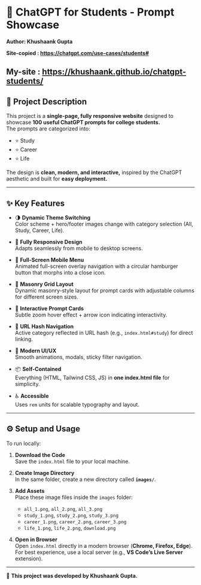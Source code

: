 # 🌟 ChatGPT for Students - Prompt Showcase  
**Author: Khushaank Gupta**

**Site-copied : https://chatgpt.com/use-cases/students#**


**My-site : https://khushaank.github.io/chatgpt-students/**
---

## 📖 Project Description  
This project is a **single-page, fully responsive website** designed to showcase **100 useful ChatGPT prompts for college students.**  
The prompts are categorized into:  

- ⭐ Study  
- ⭐ Career  
- ⭐ Life  

The design is **clean, modern, and interactive,** inspired by the ChatGPT aesthetic and built for **easy deployment.**

---

## ✨ Key Features  
- 🌗 **Dynamic Theme Switching**  
  Color scheme + hero/footer images change with category selection (All, Study, Career, Life).  

- 📱 **Fully Responsive Design**  
  Adapts seamlessly from mobile to desktop screens.  

- 🍔 **Full-Screen Mobile Menu**  
  Animated full-screen overlay navigation with a circular hamburger button that morphs into a close icon.  

- 🧩 **Masonry Grid Layout**  
  Dynamic masonry-style layout for prompt cards with adjustable columns for different screen sizes.  

- 🎴 **Interactive Prompt Cards**  
  Subtle zoom hover effect + arrow icon indicating interactivity.  

- 🔗 **URL Hash Navigation**  
  Active category reflected in URL hash (e.g., `index.html#study`) for direct linking.  

- 🎨 **Modern UI/UX**  
  Smooth animations, modals, sticky filter navigation.  

- 📦 **Self-Contained**  
  Everything (HTML, Tailwind CSS, JS) in **one index.html file** for simplicity.  

- ♿ **Accessible**  
  Uses `rem` units for scalable typography and layout.  

---

## ⚙️ Setup and Usage  
To run locally:  

1. **Download the Code**  
   Save the `index.html` file to your local machine.  

2. **Create Image Directory**  
   In the same folder, create a new directory called **`images/`**.  

3. **Add Assets**  
   Place these image files inside the `images` folder:  
   - `all_1.png`, `all_2.png`, `all_3.png`  
   - `study_1.png`, `study_2.png`, `study_3.png`  
   - `career_1.png`, `career_2.png`, `career_3.png`  
   - `life_1.png`, `life_2.png`, `download.png`  

4. **Open in Browser**  
   Open `index.html` directly in a modern browser (**Chrome, Firefox, Edge**).  
   For best experience, use a local server (e.g., **VS Code’s Live Server** extension).  

---

🚀 **This project was developed by Khushaank Gupta.**
